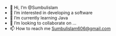 - 👋 Hi, I’m @Sumbulislam
- 👀 I’m interested in developing a software 
- 🌱 I’m currently learning Java
- 💞️ I’m looking to collaborate on ...
- 📫 How to reach me Sumbulislam606@gmail.com

<!---
Sumbulislam/Sumbulislam is a ✨ special ✨ repository because its `README.md` (this file) appears on your GitHub profile.
You can click the Preview link to take a look at your changes.
--->
